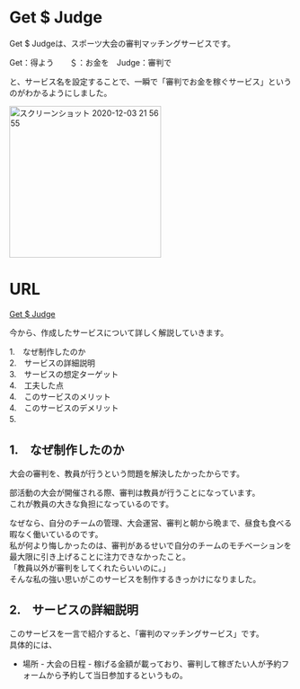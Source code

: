 # Get $ Judge

Get $ Judgeは、スポーツ大会の審判マッチングサービスです。

Get：得よう　　＄：お金を　Judge：審判で

と、サービス名を設定することで、一瞬で「審判でお金を稼ぐサービス」というのがわかるようにしました。

<img width="270" alt="スクリーンショット 2020-12-03 21 56 55" src="https://user-images.githubusercontent.com/72149371/101021212-fa9d5d80-35b2-11eb-83f2-309b3dff7e27.png">


# URL
[Get $ Judge](https://daikishirakawa.github.io/getjudge/)


今から、作成したサービスについて詳しく解説していきます。<br>

1.　なぜ制作したのか<br>
2.　サービスの詳細説明<br>
3.　サービスの想定ターゲット<br>
4.　工夫した点<br>
4.　このサービスのメリット<br>
4.　このサービスのデメリット<br>
5.　<br>

## 1.　なぜ制作したのか

大会の審判を、教員が行うという問題を解決したかったからです。

部活動の大会が開催される際、審判は教員が行うことになっています。<br>
これが教員の大きな負担になっているのです。

なぜなら、自分のチームの管理、大会運営、審判と朝から晩まで、昼食も食べる暇なく働いているのです。<br>
私が何より悔しかったのは、審判があるせいで自分のチームのモチベーションを最大限に引き上げることに注力できなかったこと。<br>
「教員以外が審判をしてくれたらいいのに。」<br>
そんな私の強い思いがこのサービスを制作するきっかけになりました。<br>


## 2.　サービスの詳細説明

このサービスを一言で紹介すると、「審判のマッチングサービス」です。<br>
具体的には、<br>
- 場所 - 大会の日程 - 稼げる金額が載っており、審判して稼ぎたい人が予約フォームから予約して当日参加するというもの。<br>


